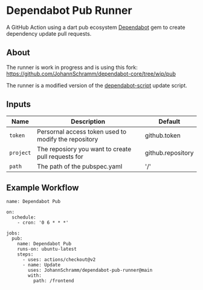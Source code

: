 # Dependabot Pub Runner

A GitHub Action using a dart pub ecosystem [Dependabot](https://github.com/dependabot/dependabot-core) gem to create dependency update pull requests.

## About

The runner is work in progress and is using this fork: https://github.com/JohannSchramm/dependabot-core/tree/wip/pub

The runner is a modified version of the [dependabot-script](https://github.com/dependabot/dependabot-script) update script.

## Inputs

| Name      | Description                                          | Default           |
| --------- | ---------------------------------------------------- | ----------------- |
| `token`   | Persornal access token used to modify the repository | github.token      |
| `project` | The reposiory you want to create pull requests for   | github.repository |
| `path`    | The path of the pubspec.yaml                         | '/'               |

## Example Workflow

```
name: Dependabot Pub

on:
  schedule:
    - cron: '0 6 * * *'

jobs:
  pub:
    name: Dependabot Pub
    runs-on: ubuntu-latest
    steps:
      - uses: actions/checkout@v2
      - name: Update
        uses: JohannSchramm/dependabot-pub-runner@main
        with:
          path: /frontend
```
